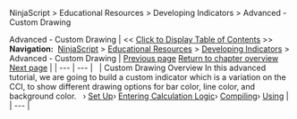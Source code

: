 ﻿
NinjaScript \> Educational Resources \> Developing Indicators \> Advanced \- Custom Drawing

Advanced \- Custom Drawing
| \<\< [Click to Display Table of Contents](advanced_-_custom_drawing.md) \>\> **Navigation:**     [NinjaScript](ninjascript-1.md) \> [Educational Resources](educational_resources-1.md) \> [Developing Indicators](developing_indicators-1.md) \> Advanced \- Custom Drawing | [Previous page](developing_indicators-1.md) [Return to chapter overview](developing_indicators-1.md) [Next page](set_up9-1.md) |
| --- | --- |
 
| Custom Drawing Overview In this advanced tutorial, we are going to build a custom indicator which is a variation on the CCI, to show different drawing options for bar color, line color, and background color.   › [Set Up](set_up9-1.md)› [Entering Calculation Logic](entering_calculation_logic6-1.md)› [Compiling](compiling6-1.md)› [Using](using6-1.md) |
| --- |
